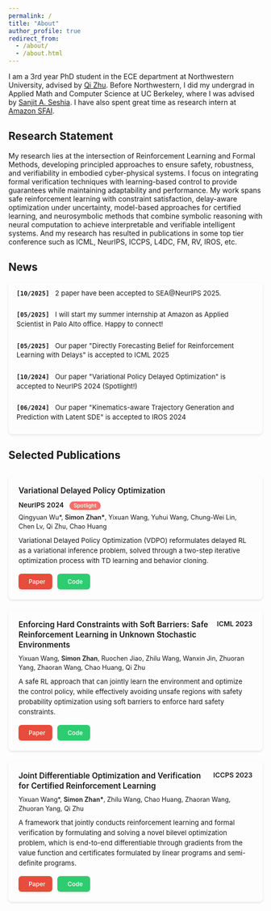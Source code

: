 ```yaml
---
permalink: /
title: "About"
author_profile: true
redirect_from: 
  - /about/
  - /about.html
---
```


I am a 3rd year PhD student in the ECE department at Northwestern University, advised by [Qi Zhu](http://users.eecs.northwestern.edu/~qzhu/). Before Northwestern, I did my undergrad in Applied Math and Computer Science at UC Berkeley, where I was advised by [Sanjit A. Seshia](http://people.eecs.berkeley.edu/~sseshia/). I have also spent great time as research intern at [Amazon SFAI](https://www.aboutamazon.com/news/retail/amazon-rufus). 

## Research Statement

My research lies at the intersection of Reinforcement Learning and Formal Methods, developing principled approaches to ensure safety, robustness, and verifiability in embodied cyber-physical systems. I focus on integrating formal verification techniques with learning-based control to provide guarantees while maintaining adaptability and performance. My work spans safe reinforcement learning with constraint satisfaction, delay-aware optimization under uncertainty, model-based approaches for certified learning, and neurosymbolic methods that combine symbolic reasoning with neural computation to achieve interpretable and verifiable intelligent systems. And my research has resulted in publications in some top tier conference such as ICML, NeurIPS, ICCPS, L4DC, FM, RV, IROS, etc. 

## News

<div class="news-container">
  <div class="news-scroll">
  <div class="news-item">
      <span class="news-date">[10/2025]</span> 2 paper have been accepted to <a href="https://sea-workshop.github.io/">SEA@NeurIPS 2025</a>.
    </div>
    <div class="news-item">
      <span class="news-date">[05/2025]</span> I will start my summer internship at Amazon as Applied Scientist in Palo Alto office. Happy to connect!
    </div>
    <div class="news-item">
      <span class="news-date">[05/2025]</span> Our paper <a href="https://arxiv.org/pdf/2505.00546">"Directly Forecasting Belief for Reinforcement Learning with Delays"</a> is accepted to <a href="https://icml.cc/">ICML 2025</a>
    </div>
    <div class="news-item">
      <span class="news-date">[10/2024]</span> Our paper <a href="https://arxiv.org/pdf/2405.14226">"Variational Policy Delayed Optimization"</a> is accepted to <a href="https://neurips.cc/">NeurIPS 2024</a> (Spotlight!)
    </div>
    <div class="news-item">
      <span class="news-date">[06/2024]</span> Our paper <a href="https://arxiv.org/abs/2309.09317">"Kinematics-aware Trajectory Generation and Prediction with Latent SDE"</a> is accepted to <a href="https://iros2024-abudhabi.org">IROS 2024</a>
    </div>
    <div class="news-item">
      <span class="news-date">[06/2024]</span> Our paper <a href="https://link.springer.com/chapter/10.1007/978-3-031-74234-7_13">"Case Study: Runtime Safety Verification of Neural Network Controlled System"</a> is accepted to <a href="https://yeni.cmpe.bogazici.edu.tr/rv24/">RV 2024</a>
    </div>
    <div class="news-item">
      <span class="news-date">[06/2024]</span> Our paper <a href="https://link.springer.com/chapter/10.1007/978-3-031-71177-0_15">"Switching Controller Synthesis for Hybrid Systems Against STL Formulas"</a> is accepted to <a href="https://www.fm24.polimi.it/">FM 2024</a>
    </div>
    <div class="news-item">
      <span class="news-date">[05/2024]</span> Our paper <a href="https://arxiv.org/abs/2402.03141">"Boosting long delayed RL with auxiliary short delay"</a> is accepted to <a href="https://icml.cc/">ICML 2024</a>
    </div>
    <div class="news-item">
      <span class="news-date">[05/2024]</span> I will attend <a href="https://fm.csl.sri.com/SSFT24/">SSFT 2024</a>. Please feel free to reach out if you are interested in my research
    </div>
    <div class="news-item">
      <span class="news-date">[04/2024]</span> Our paper <a href="https://arxiv.org/abs/2311.02227">"State-wise Safe RL With Pixel Observations"</a> is accepted to <a href="https://l4dc.web.ox.ac.uk/home">L4DC 2024</a>
    </div>
    <div class="news-item">
      <span class="news-date">[03/2024]</span> <a href="https://arxiv.org/pdf/2312.00812">One paper</a> accepted to <a href="https://llmagents.github.io/">LLMAgent@ICLR 2024</a>
    </div>
    <div class="news-item">
      <span class="news-date">[09/2023]</span> I will start my PhD journey at ECE department, Northwestern University
    </div>
  </div>
</div>

## Selected Publications

<div class="selected-publications">
  <div class="publication-item">
    <div class="publication-header">
      <h3 class="publication-title">
        <a href="/publication/2024-neurips-vdpo">Variational Delayed Policy Optimization</a>
      </h3>
      <div class="publication-venue">NeurIPS 2024 <span class="spotlight-badge">Spotlight</span></div>
    </div>
    <div class="publication-authors">
      Qingyuan Wu*, <strong>Simon Zhan*</strong>, Yixuan Wang, Yuhui Wang, Chung-Wei Lin, Chen Lv, Qi Zhu, Chao Huang
    </div>
    <div class="publication-description">
      Variational Delayed Policy Optimization (VDPO) reformulates delayed RL as a variational inference problem, solved through a two-step iterative optimization process with TD learning and behavior cloning.
    </div>
    <div class="publication-links">
      <a href="https://arxiv.org/pdf/2405.14226" class="pub-link">
        <i class="fas fa-file-pdf"></i> Paper
      </a>
      <a href="https://github.com/QingyuanWuNothing/VDPO" class="pub-link">
        <i class="fas fa-code"></i> Code
      </a>
    </div>
  </div>

  <div class="publication-item">
    <div class="publication-header">
      <h3 class="publication-title">
        <a href="/publication/2023-icml-safe-rl">Enforcing Hard Constraints with Soft Barriers: Safe Reinforcement Learning in Unknown Stochastic Environments</a>
      </h3>
      <div class="publication-venue">ICML 2023</div>
    </div>
    <div class="publication-authors">
      Yixuan Wang, <strong>Simon Zhan</strong>, Ruochen Jiao, Zhilu Wang, Wanxin Jin, Zhuoran Yang, Zhaoran Wang, Chao Huang, Qi Zhu
    </div>
    <div class="publication-description">
      A safe RL approach that can jointly learn the environment and optimize the control policy, while effectively avoiding unsafe regions with safety probability optimization using soft barriers to enforce hard safety constraints.
    </div>
    <div class="publication-links">
      <a href="https://arxiv.org/abs/2209.15090" class="pub-link">
        <i class="fas fa-file-pdf"></i> Paper
      </a>
      <a href="https://github.com/wangyixu14/safe_unknown_control" class="pub-link">
        <i class="fas fa-code"></i> Code
      </a>
    </div>
  </div>

  <div class="publication-item">
    <div class="publication-header">
      <h3 class="publication-title">
        <a href="/publication/2023-iccps-certified-rl">Joint Differentiable Optimization and Verification for Certified Reinforcement Learning</a>
      </h3>
      <div class="publication-venue">ICCPS 2023</div>
    </div>
    <div class="publication-authors">
      Yixuan Wang*, <strong>Simon Zhan*</strong>, Zhilu Wang, Chao Huang, Zhaoran Wang, Zhuoran Yang, Qi Zhu
    </div>
    <div class="publication-description">
      A framework that jointly conducts reinforcement learning and formal verification by formulating and solving a novel bilevel optimization problem, which is end-to-end differentiable through gradients from the value function and certificates formulated by linear programs and semi-definite programs.
    </div>
    <div class="publication-links">
      <a href="https://arxiv.org/abs/2201.12243" class="pub-link">
        <i class="fas fa-file-pdf"></i> Paper
      </a>
      <a href="https://github.com/SimonZhan-code/Certified-RL-LP" class="pub-link">
        <i class="fas fa-code"></i> Code
      </a>
    </div>
  </div>
</div>

<style>
.news-container {
  background: var(--global-background-color);
  border: 1px solid var(--global-border-color);
  border-radius: 8px;
  padding: 0;
  margin: 1em 0;
  box-shadow: 0 2px 4px rgba(0, 0, 0, 0.1);
  position: relative;
}

.news-scroll {
  max-height: 300px;
  overflow-y: auto;
  padding: 0;
  scrollbar-width: thin;
  scrollbar-color: var(--global-border-color) transparent;
}

.news-scroll::-webkit-scrollbar {
  width: 8px;
}

.news-scroll::-webkit-scrollbar-track {
  background: transparent;
}

.news-scroll::-webkit-scrollbar-thumb {
  background: var(--global-border-color);
  border-radius: 4px;
}

.news-scroll::-webkit-scrollbar-thumb:hover {
  background: var(--global-text-color-light);
}

.news-item {
  padding: 12px 16px;
  border-bottom: 1px solid var(--global-border-color);
  font-size: 0.95em;
  line-height: 1.4;
  transition: background-color 0.2s ease;
}

.news-item:last-child {
  border-bottom: none;
}

.news-item:hover {
  background-color: var(--global-code-background-color);
}

.news-date {
  font-weight: bold;
  color: var(--global-primary-color);
  margin-right: 8px;
  font-family: monospace;
  font-size: 0.9em;
}

.news-item a {
  color: var(--global-link-color);
  text-decoration: none;
}

.news-item a:hover {
  color: var(--global-link-color-hover);
  text-decoration: underline;
}

/* Add a subtle gradient at the bottom to indicate more content */
.news-container::after {
  content: "";
  position: absolute;
  bottom: 0;
  left: 0;
  right: 0;
  height: 20px;
  background: linear-gradient(transparent, var(--global-background-color));
  pointer-events: none;
  border-radius: 0 0 8px 8px;
}

/* Responsive design for mobile */
@media (max-width: 768px) {
  .news-scroll {
    max-height: 250px;
  }
  
  .news-item {
    padding: 10px 12px;
    font-size: 0.9em;
  }
  
  .news-date {
    display: block;
    margin-bottom: 4px;
    margin-right: 0;
  }
}

.selected-publications {
  margin: 2em 0;
}

.publication-item {
  background: var(--global-background-color);
  border: 1px solid var(--global-border-color);
  border-radius: 8px;
  padding: 20px;
  margin-bottom: 20px;
  box-shadow: 0 2px 4px rgba(0, 0, 0, 0.1);
  transition: box-shadow 0.3s ease, transform 0.2s ease;
}

.publication-item:hover {
  box-shadow: 0 4px 12px rgba(0, 0, 0, 0.15);
  transform: translateY(-2px);
}

.publication-header {
  display: flex;
  justify-content: space-between;
  align-items: flex-start;
  margin-bottom: 8px;
  flex-wrap: wrap;
  gap: 10px;
}

.publication-title {
  margin: 0;
  font-size: 1.1em;
  font-weight: 600;
  line-height: 1.3;
  flex: 1;
  min-width: 300px;
}

.publication-title a {
  color: var(--global-text-color);
  text-decoration: none;
}

.publication-title a:hover {
  color: var(--global-link-color);
  text-decoration: underline;
}

.publication-venue {
  font-weight: 600;
  color: var(--global-primary-color);
  font-size: 0.95em;
  white-space: nowrap;
}

.spotlight-badge {
  background: #ff6b6b;
  color: white;
  padding: 2px 8px;
  border-radius: 12px;
  font-size: 0.8em;
  font-weight: 500;
  margin-left: 8px;
}

.publication-authors {
  color: var(--global-text-color-light);
  font-size: 0.9em;
  margin-bottom: 10px;
  line-height: 1.4;
}

.publication-authors strong {
  color: var(--global-text-color);
  font-weight: 600;
}

.publication-description {
  color: var(--global-text-color);
  font-size: 0.95em;
  line-height: 1.5;
  margin-bottom: 15px;
}

.publication-links {
  display: flex;
  gap: 10px;
  flex-wrap: wrap;
}

.pub-link {
  display: inline-flex;
  align-items: center;
  padding: 8px 14px;
  background: var(--global-primary-color);
  color: white;
  text-decoration: none;
  border-radius: 6px;
  font-size: 0.85em;
  font-weight: 500;
  transition: all 0.2s ease;
  box-shadow: 0 2px 4px rgba(0, 0, 0, 0.1);
}

.pub-link:hover {
  background: var(--global-primary-color-hover);
  color: white;
  text-decoration: none;
  transform: translateY(-1px);
  box-shadow: 0 4px 8px rgba(0, 0, 0, 0.15);
}

.pub-link i {
  margin-right: 6px;
  font-size: 0.9em;
}

/* Different colors for different link types */
.pub-link:has(i.fa-file-pdf) {
  background: #e74c3c;
}

.pub-link:has(i.fa-file-pdf):hover {
  background: #c0392b;
}

.pub-link:has(i.fa-code) {
  background: #2ecc71;
}

.pub-link:has(i.fa-code):hover {
  background: #27ae60;
}

.pub-link:has(i.fa-presentation, i.fa-file-powerpoint) {
  background: #f39c12;
}

.pub-link:has(i.fa-presentation, i.fa-file-powerpoint):hover {
  background: #e67e22;
}

.pub-link:has(i.fa-globe, i.fa-external-link-alt) {
  background: #3498db;
}

.pub-link:has(i.fa-globe, i.fa-external-link-alt):hover {
  background: #2980b9;
}

.pub-link:has(i.fa-video) {
  background: #9b59b6;
}

.pub-link:has(i.fa-video):hover {
  background: #8e44ad;
}

/* Additional icon types can be added here with custom colors */
.pub-link:has(i.fa-database) {
  background: #34495e; /* Dark gray for datasets */
}

.pub-link:has(i.fa-database):hover {
  background: #2c3e50;
}

.pub-link:has(i.fa-image) {
  background: #e67e22; /* Orange for posters/images */
}

.pub-link:has(i.fa-image):hover {
  background: #d35400;
}

.pub-link:has(i.fa-quote-right) {
  background: #95a5a6; /* Light gray for BibTeX */
}

.pub-link:has(i.fa-quote-right):hover {
  background: #7f8c8d;
}

/* Responsive design for publications */
@media (max-width: 768px) {
  .publication-item {
    padding: 15px;
  }
  
  .publication-header {
    flex-direction: column;
    align-items: flex-start;
  }
  
  .publication-title {
    min-width: auto;
    margin-bottom: 5px;
  }
  
  .publication-venue {
    align-self: flex-start;
  }
  
  .publication-links {
    justify-content: flex-start;
  }
  
  .pub-link {
    flex: 0 0 auto;
    padding: 6px 12px;
    font-size: 0.8em;
  }
  
  .pub-link i {
    margin-right: 4px;
  }
}
</style>
